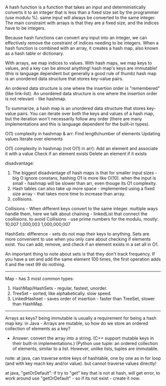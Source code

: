 A hash function is a function that takes an input and deterministically converts it to an integer that is less than a fixed size set by the programmer (use modulu %). same input will always be converted to the same integer.
The main constraint with arrays is that they are a fixed size, and the indices have to be integers.

Because hash functions can convert any input into an integer, we can effectively remove the constraint of indices needing to be integers. When a hash function is combined with an array, it creates a hash map, also known as a hash table or dictionary.

With arrays, we map indices to values. With hash maps, we map keys to values, and a key can be almost anything!
hash map's keys are immutable! (this is language dependent but generally a good rule of thumb)
hash map is an unordered data structure that stores key-value pairs.


An ordered data structure is one where the insertion order is "remembered" (like link-list). An unordered data structure is one where the insertion order is not relevant - like hashmap.

To summarize, a hash map is an unordered data structure that stores key-value pairs. You can iterate over both the keys and values of a hash map, but the iteration won't necessarily follow any order (there are many implementations and this is language dependent for the built-in types).


O(1) complexity in hashmap & arr:
	Find length/number of elements
	Updating values
	Iterate over elements

O(1) complexity in hashmap (not O(1) in arr):
	Add an element and associate it with a value
	Check if an element exists
	Delete an element if it exists

disadvantage:
1. The biggest disadvantage of hash maps is that for smaller input sizes - big O ignore constans, hashing O1 is more like O(10).
when the input is small - hashmap will be slower than arr, even thouge its O1 complexity.
2. Hash tables can also take up more space - implemented using a fixed size array - that takes more time to increase than array.
3. collisions.


Collisions - When different keys convert to the same integer.
multiple ways handle them, here we talk about chaining - linkedList that connect the coollisions.
to avoid Collisions - use prime numbers for the modulu, mostly:
10,007
1,000,003
1,000,000,007


HashSets:
difference - sets do not map their keys to anything.
Sets are more convenient to use when you only care about checking if elements exist. You can add, remove, and check if an element exists in a set all in O1.

An important thing to note about sets is that they don't track frequency. If you have a set and add the same element 100 times, the first operation adds it and the next 99 do nothing.

________
Map - has 3 most common types:
1. HashMap/HashSets - regular, fastest, unorder.
2. TreeSet - sorted, like alphabetically. slow speed.
3. LinkedHashset - saves order of insertion - faster than TreeSet, slower than HashMap.
________


Arrays as keys?
being immutable is usually a requirement for being a hash map key.
in Java - Arrays are mutable, so how do we store an ordered collection of elements as a key?
- Answer: convert the array into a string.
(C++ support mutable keys in their built-in implementations.)
(Python use tuple: an ordered collection of elements, similar to a list. However, unlike lists, tuples are immutable.




note:
at java, can traverse entire keys of hashtable, one by one as in for loop (and with key reach key and/or value). but cannot traverse values directly!

at java,
"getOrDefault": if try to "get" key that is not at hash, will get error, to work around use "getOrDefault" - so if its not exist - create it now.
